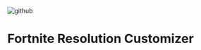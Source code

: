 ![github](https://user-images.githubusercontent.com/119132476/232125317-c495baaf-a111-4cac-aa3a-47316caa5dc3.png)
# Fortnite Resolution Customizer

